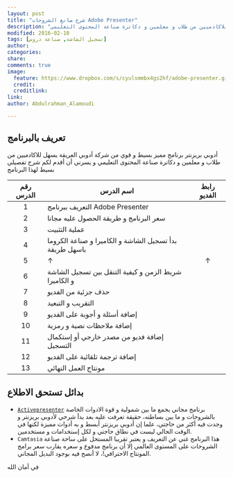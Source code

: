 ```yaml
---
layout: post
title: "شرح صانع الشروحات Adobe Presenter"
description: "برنامج مميز بسيط و قوي من شركة أدوبي العريقة يسهل للاكادميين من طلاب و معلمين و دكاترة صناعة المحتوى التعليمي"
modified: 2016-02-10
tags: [تسجيل الشاشة, صناعة دروس]
author:
categories:
share:
comments: true
image: 
  feature: https://www.dropbox.com/s/cyulsmmbx4gs2hf/adobe-presenter.gif?dl=1
  credit:
  creditlink:
link:
author: Abdulrahman_Alamoudi

---
```


## تعريف بالبرنامج
أدوبي بريزنتر برنامج مميز بسيط و قوي من شركة أدوبي العريقة يسهل للاكادميين من طلاب و معلمين و دكاترة صناعة المحتوى التعليمي و يسرني أن أقدم لكم شرح تفصيلي بسيط لهذا البرنامج

 رقم الدرس | اسم الدرس | رابط الفديو
:---:|---|:---:
1 | التعريف ببرنامج Adobe Presenter | <a href="https://www.youtube.com/watch?v=1tHBOzuk2z8&index=1&list=PLtglFDBx256qOGy1dTHrds-CERz687M1O"><i class="fa fa-youtube"></i></a>
2 | سعر البرنامج و طريقة الحصول عليه مجانا | <a href="https://www.youtube.com/watch?v=gnThEhPtXS4&index=13&list=PLtglFDBx256qOGy1dTHrds-CERz687M1O"><i class="fa fa-youtube"></i></a>
3 | عملية التثبيت | <a href="https://www.youtube.com/watch?v=Tp6BUwkgR2k&index=12&list=PLtglFDBx256qOGy1dTHrds-CERz687M1O"><i class="fa fa-youtube"></i></a>
4 | بدأ تسجيل الشاشة و الكاميرا و صناعة الكروما باسهل طريقة | <a href="https://www.youtube.com/watch?v=hKOTpA9ffuo&index=11&list=PLtglFDBx256qOGy1dTHrds-CERz687M1O"><i class="fa fa-youtube"></i></a>
5 | ↑ | ↑
6 | شريط الزمن و كيفية التنقل بين تسجيل الشاشة و الكاميرا | <a href="https://www.youtube.com/watch?v=4P6VMa9K7ZE&index=10&list=PLtglFDBx256qOGy1dTHrds-CERz687M1O"><i class="fa fa-youtube"></i></a>
7 | حذف جزئية من الفديو | <a href="https://www.youtube.com/watch?v=0GAIZpGOX64&index=9&list=PLtglFDBx256qOGy1dTHrds-CERz687M1O"><i class="fa fa-youtube"></i></a>
8 | التقريب و التبعيد | <a href="https://www.youtube.com/watch?v=vrUU_Jctd4o&index=8&list=PLtglFDBx256qOGy1dTHrds-CERz687M1O"><i class="fa fa-youtube"></i></a>
9 | إضافة أسئلة و أجوبة على الفديو | <a href="https://www.youtube.com/watch?v=bPVqm57U2fc&index=6&list=PLtglFDBx256qOGy1dTHrds-CERz687M1O"><i class="fa fa-youtube"></i></a>
10 | إضافة ملاحظات نصية و رمزية | <a href="https://www.youtube.com/watch?v=XfHEzKSMEEk&index=5&list=PLtglFDBx256qOGy1dTHrds-CERz687M1O"><i class="fa fa-youtube"></i></a>
11 | إضافة فديو من مصدر خارجي أو إستكمال التسجيل | <a href="https://www.youtube.com/watch?v=QtH9irtmZCA&index=4&list=PLtglFDBx256qOGy1dTHrds-CERz687M1O"><i class="fa fa-youtube"></i></a>
12 | إضافة ترجمة تلقائية على الفديو | <a href="https://www.youtube.com/watch?v=aUxR5bG7UPk&index=3&list=PLtglFDBx256qOGy1dTHrds-CERz687M1O"><i class="fa fa-youtube"></i></a>
13 | مونتاج العمل النهائي | <a href="https://www.youtube.com/watch?v=G73R70b5gBo&index=2&list=PLtglFDBx256qOGy1dTHrds-CERz687M1O"><i class="fa fa-youtube"></i></a>

## بدائل تستحق الاطلاع
* [`Activepresenter`](http://atomisystems.com/activepresenter/free-edition/) برنامج مجاني يجمع ما بين شمولية و قوة الادوات الخاصة بالشروحات و ما بين بساطته، حقيقة تعرفت عليه بعد بدأ شرحي لأدوبي بريزنتر و وجدت فيه أكثر من حاجتي، علما إن أدوبي بريزنتر أبسط و به أدوات مميزة لكنها في الوقت الحالي ليست في نطاق حاجتي و لكل إستخدامات و مستخدمين.
* `Camtasia` هذا البرنامج غني عن التعريف و يعتبر تقريبا المستحل على ساحة صناعة الشروحات على المستوى العالمي إلا أن برنامج مدفوع و سعره يقارب سعر برامج المونتاج الاحترافي!، لا أنصح فيه بوجود البديل المجاني.

في أمان الله